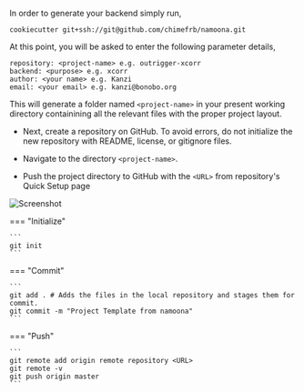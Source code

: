 In order to generate your backend simply run,

```
cookiecutter git+ssh://git@github.com/chimefrb/namoona.git
```

At this point, you will be asked to enter the following parameter details,

	
	repository: <project-name> e.g. outrigger-xcorr
	backend: <purpose> e.g. xcorr
	author: <your name> e.g. Kanzi
	email: <your email> e.g. kanzi@bonobo.org

This will generate a folder named `<project-name>` in your present working directory
containining all the relevant files with the proper project layout.

* Next, create a repository on GitHub. To avoid errors, do not initialize the new repository
with README, license, or gitignore files.

* Navigate to the directory `<project-name>`.

* Push the project directory to GitHub with the `<URL>` from repository's Quick Setup page

![Screenshot](https://docs.github.com/assets/images/help/repository/copy-remote-repository-url-quick-setup.png)

=== "Initialize"

	```
	git init
	```

=== "Commit"

	```
	git add . # Adds the files in the local repository and stages them for commit.
	git commit -m "Project Template from namoona"
	```

=== "Push"

	```
	git remote add origin remote repository <URL>
	git remote -v
	git push origin master
	```




